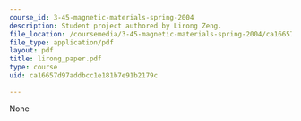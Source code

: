 ```yaml
---
course_id: 3-45-magnetic-materials-spring-2004
description: Student project authored by Lirong Zeng.
file_location: /coursemedia/3-45-magnetic-materials-spring-2004/ca16657d97addbcc1e181b7e91b2179c_lirong_paper.pdf
file_type: application/pdf
layout: pdf
title: lirong_paper.pdf
type: course
uid: ca16657d97addbcc1e181b7e91b2179c

---
```

None